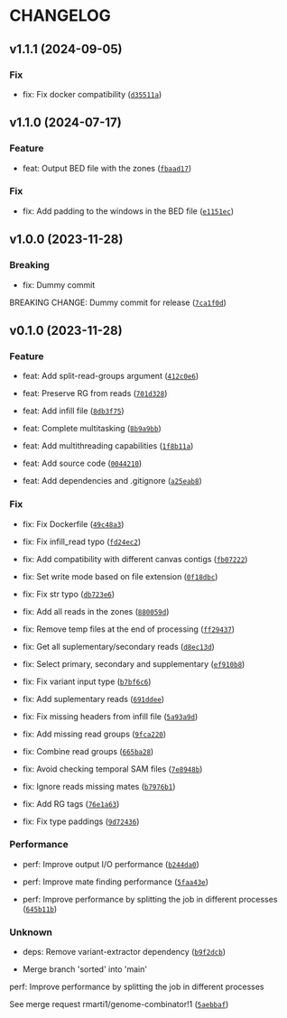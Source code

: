 # CHANGELOG

## v1.1.1 (2024-09-05)

### Fix

* fix: Fix docker compatibility ([`d35511a`](https://github.com/Computational-Genomics-BSC/GenomeMosaicMaker/commit/d35511a2fa929a43acd34775f1f79ce45f3802ea))

## v1.1.0 (2024-07-17)

### Feature

* feat: Output BED file with the zones ([`fbaad17`](https://github.com/Computational-Genomics-BSC/GenomeMosaicMaker/commit/fbaad17bd4f457e18fb9eb0d63820360394bfcc6))

### Fix

* fix: Add padding to the windows in the BED file ([`e1151ec`](https://github.com/Computational-Genomics-BSC/GenomeMosaicMaker/commit/e1151ec4b4bdca5e02f1c621c55644efb79e0666))

## v1.0.0 (2023-11-28)

### Breaking

* fix: Dummy commit

BREAKING CHANGE: Dummy commit for release ([`7ca1f0d`](https://github.com/Computational-Genomics-BSC/GenomeMosaicMaker/commit/7ca1f0d5a9b4dda3e5f87df0ba28007787dfbb69))

## v0.1.0 (2023-11-28)

### Feature

* feat: Add split-read-groups argument ([`412c0e6`](https://github.com/Computational-Genomics-BSC/GenomeMosaicMaker/commit/412c0e664b6fcd2147b8c509b75c889a2e799141))

* feat: Preserve RG from reads ([`701d328`](https://github.com/Computational-Genomics-BSC/GenomeMosaicMaker/commit/701d328a052ee493881993c0d4a9ed3d787ac247))

* feat: Add infill file ([`8db3f75`](https://github.com/Computational-Genomics-BSC/GenomeMosaicMaker/commit/8db3f75f96d2913f4a5ba24c42ef7b8dff59fad4))

* feat: Complete multitasking ([`8b9a9bb`](https://github.com/Computational-Genomics-BSC/GenomeMosaicMaker/commit/8b9a9bb7e56a791ec1b8d80b7db2ce42efd94568))

* feat: Add multithreading capabilities ([`1f8b11a`](https://github.com/Computational-Genomics-BSC/GenomeMosaicMaker/commit/1f8b11a76ca26bed86a4346193989c24d388ee68))

* feat: Add source code ([`0044210`](https://github.com/Computational-Genomics-BSC/GenomeMosaicMaker/commit/004421094844d00e9fc6309ba54b691c57372e0a))

* feat: Add dependencies and .gitignore ([`a25eab8`](https://github.com/Computational-Genomics-BSC/GenomeMosaicMaker/commit/a25eab810f1ded8e711f89a1e447105e7b0b588f))

### Fix

* fix: Fix Dockerfile ([`49c48a3`](https://github.com/Computational-Genomics-BSC/GenomeMosaicMaker/commit/49c48a3a24cd7ac4fa3a9fa3a67fc3c42ca03d01))

* fix: Fix infill_read typo ([`fd24ec2`](https://github.com/Computational-Genomics-BSC/GenomeMosaicMaker/commit/fd24ec2177761fe309d82561496df8f48e3182a0))

* fix: Add compatibility with different canvas contigs ([`fb07222`](https://github.com/Computational-Genomics-BSC/GenomeMosaicMaker/commit/fb07222f6b0f89c663bd1830fadb4fb5ba2b65b8))

* fix: Set write mode based on file extension ([`0f18dbc`](https://github.com/Computational-Genomics-BSC/GenomeMosaicMaker/commit/0f18dbcd57de92afe9d33683518bef741687e038))

* fix: Fix str typo ([`db723e6`](https://github.com/Computational-Genomics-BSC/GenomeMosaicMaker/commit/db723e6ba2d5abc0daf74be7e3e9a71c4792ad24))

* fix: Add all reads in the zones ([`880059d`](https://github.com/Computational-Genomics-BSC/GenomeMosaicMaker/commit/880059dddc54d13484c84c080bc98910edae78b0))

* fix: Remove temp files at the end of processing ([`ff29437`](https://github.com/Computational-Genomics-BSC/GenomeMosaicMaker/commit/ff29437da27a1ff8d049c1bda1a73d40550c0f67))

* fix: Get all suplementary/secondary reads ([`d8ec13d`](https://github.com/Computational-Genomics-BSC/GenomeMosaicMaker/commit/d8ec13d9fa79f14eb3ce9fbfcd94edd9c0a29361))

* fix: Select primary, secondary and supplementary ([`ef910b8`](https://github.com/Computational-Genomics-BSC/GenomeMosaicMaker/commit/ef910b87359ba5f2a4e6f9243c6239a215bd75de))

* fix: Fix variant input type ([`b7bf6c6`](https://github.com/Computational-Genomics-BSC/GenomeMosaicMaker/commit/b7bf6c61298a99f806b000bb08d511c2d39a6285))

* fix: Add suplementary reads ([`691ddee`](https://github.com/Computational-Genomics-BSC/GenomeMosaicMaker/commit/691ddee283337c04d2bbb241a8ee20c7e6bb54d2))

* fix: Fix missing headers from infill file ([`5a93a9d`](https://github.com/Computational-Genomics-BSC/GenomeMosaicMaker/commit/5a93a9df332ea3938385fbe23e36da76c2303faa))

* fix: Add missing read groups ([`9fca220`](https://github.com/Computational-Genomics-BSC/GenomeMosaicMaker/commit/9fca220b7b6abb014eaf6a0b139c8c8ecbf3d2dc))

* fix: Combine read groups ([`665ba28`](https://github.com/Computational-Genomics-BSC/GenomeMosaicMaker/commit/665ba28f2c7c8c4779f4ab4bf43bb9628376d0b1))

* fix: Avoid checking temporal SAM files ([`7e8948b`](https://github.com/Computational-Genomics-BSC/GenomeMosaicMaker/commit/7e8948ba30c1ce58f3ac3b041a88206e6f2206dd))

* fix: Ignore reads missing mates ([`b7976b1`](https://github.com/Computational-Genomics-BSC/GenomeMosaicMaker/commit/b7976b1878825453d05f4c1f4932c4922869271b))

* fix: Add RG tags ([`76e1a63`](https://github.com/Computational-Genomics-BSC/GenomeMosaicMaker/commit/76e1a63be541b057ac984d74f4556d7ae8daa3b7))

* fix: Fix type paddings ([`9d72436`](https://github.com/Computational-Genomics-BSC/GenomeMosaicMaker/commit/9d724366e899f1eb0f31f319f36f1cc8b81bd7be))

### Performance

* perf: Improve output I/O performance ([`b244da0`](https://github.com/Computational-Genomics-BSC/GenomeMosaicMaker/commit/b244da08f27f57c90e4dbb77d8012a5eb80e7060))

* perf: Improve mate finding performance ([`5faa43e`](https://github.com/Computational-Genomics-BSC/GenomeMosaicMaker/commit/5faa43e231633cf0aef39f932fcc859844dda2dc))

* perf: Improve performance by splitting the job in different processes ([`645b11b`](https://github.com/Computational-Genomics-BSC/GenomeMosaicMaker/commit/645b11b4927b2ea55c994f2cfbf5316d77d77880))

### Unknown

* deps: Remove variant-extractor dependency ([`b9f2dcb`](https://github.com/Computational-Genomics-BSC/GenomeMosaicMaker/commit/b9f2dcb620eac83c20130cd1bed275c30d9f0a2b))

* Merge branch &#39;sorted&#39; into &#39;main&#39;

perf: Improve performance by splitting the job in different processes

See merge request rmarti1/genome-combinator!1 ([`5aebbaf`](https://github.com/Computational-Genomics-BSC/GenomeMosaicMaker/commit/5aebbaf3aa3aa59a3991f7f7db44a0c6b06b008e))
